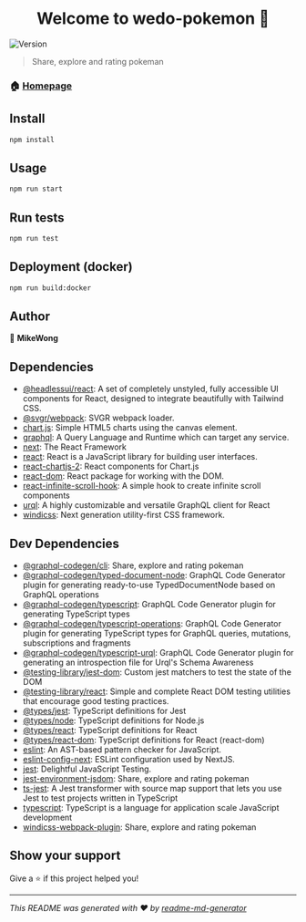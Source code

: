 <h1 align="center">Welcome to wedo-pokemon 👋</h1>
<p>
  <img alt="Version" src="https://img.shields.io/badge/version-0.1.0-blue.svg?cacheSeconds=2592000" />
</p>

> Share, explore and rating pokeman 

### 🏠 [Homepage](https://wedo-pokemon-namike623.vercel.app/)


## Install

```sh
npm install
```

## Usage

```sh
npm run start
```

## Run tests

```sh
npm run test
```
## Deployment (docker)

```sh
npm run build:docker
```

## Author

👤 **MikeWong**


## Dependencies

- [@headlessui/react](https://ghub.io/@headlessui/react): A set of completely unstyled, fully accessible UI components for React, designed to integrate beautifully with Tailwind CSS.
- [@svgr/webpack](https://ghub.io/@svgr/webpack): SVGR webpack loader.
- [chart.js](https://ghub.io/chart.js): Simple HTML5 charts using the canvas element.
- [graphql](https://ghub.io/graphql): A Query Language and Runtime which can target any service.
- [next](https://ghub.io/next): The React Framework
- [react](https://ghub.io/react): React is a JavaScript library for building user interfaces.
- [react-chartjs-2](https://ghub.io/react-chartjs-2): React components for Chart.js
- [react-dom](https://ghub.io/react-dom): React package for working with the DOM.
- [react-infinite-scroll-hook](https://ghub.io/react-infinite-scroll-hook): A simple hook to create infinite scroll components
- [urql](https://ghub.io/urql): A highly customizable and versatile GraphQL client for React
- [windicss](https://ghub.io/windicss): Next generation utility-first CSS framework.

## Dev Dependencies

- [@graphql-codegen/cli](https://ghub.io/@graphql-codegen/cli): Share, explore and rating pokeman
- [@graphql-codegen/typed-document-node](https://ghub.io/@graphql-codegen/typed-document-node): GraphQL Code Generator plugin for generating ready-to-use TypedDocumentNode based on GraphQL operations
- [@graphql-codegen/typescript](https://ghub.io/@graphql-codegen/typescript): GraphQL Code Generator plugin for generating TypeScript types
- [@graphql-codegen/typescript-operations](https://ghub.io/@graphql-codegen/typescript-operations): GraphQL Code Generator plugin for generating TypeScript types for GraphQL queries, mutations, subscriptions and fragments
- [@graphql-codegen/typescript-urql](https://ghub.io/@graphql-codegen/typescript-urql): GraphQL Code Generator plugin for generating an introspection file for Urql&#39;s Schema Awareness
- [@testing-library/jest-dom](https://ghub.io/@testing-library/jest-dom): Custom jest matchers to test the state of the DOM
- [@testing-library/react](https://ghub.io/@testing-library/react): Simple and complete React DOM testing utilities that encourage good testing practices.
- [@types/jest](https://ghub.io/@types/jest): TypeScript definitions for Jest
- [@types/node](https://ghub.io/@types/node): TypeScript definitions for Node.js
- [@types/react](https://ghub.io/@types/react): TypeScript definitions for React
- [@types/react-dom](https://ghub.io/@types/react-dom): TypeScript definitions for React (react-dom)
- [eslint](https://ghub.io/eslint): An AST-based pattern checker for JavaScript.
- [eslint-config-next](https://ghub.io/eslint-config-next): ESLint configuration used by NextJS.
- [jest](https://ghub.io/jest): Delightful JavaScript Testing.
- [jest-environment-jsdom](https://ghub.io/jest-environment-jsdom): Share, explore and rating pokeman
- [ts-jest](https://ghub.io/ts-jest): A Jest transformer with source map support that lets you use Jest to test projects written in TypeScript
- [typescript](https://ghub.io/typescript): TypeScript is a language for application scale JavaScript development
- [windicss-webpack-plugin](https://ghub.io/windicss-webpack-plugin): Share, explore and rating pokeman


## Show your support

Give a ⭐️ if this project helped you!

***
_This README was generated with ❤️ by [readme-md-generator](https://github.com/kefranabg/readme-md-generator)_